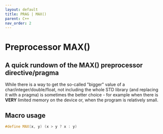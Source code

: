 ```yaml
---
layout: default
title: PRAG | MAX()
parent: C++
nav_order: 2
---
```


# Preprocessor MAX()

## A quick rundown of the MAX() preprocessor directive/pragma

While there is a way to get the so-called "bigger" value of a char/integer/double/float, not including the whole STD library (and replacing it with a pragma) is sometimes the better choice - for example when there is **VERY** limited memory on the device or, when the program is relatively small. 

## Macro usage
```cpp
#define MAX(x, y) (x > y ? x : y)
```